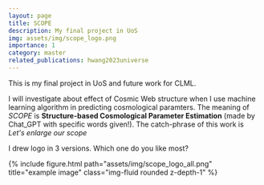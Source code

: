 ```yaml
---
layout: page
title: SCOPE
description: My final project in UoS
img: assets/img/scope_logo.png
importance: 1
category: master
related_publications: hwang2023universe
---
```


This is my final project in UoS and future work for CLML.

I will investigate about effect of Cosmic Web structure when I use machine learning algorithm in predicting cosmological paramters.
The meaning of *SCOPE* is **Structure-based Cosmological Parameter Estimation** (made by Chat_GPT with specific words given!).
The catch-phrase of this work is *Let's enlarge our scope*

I drew logo in 3 versions. Which one do you like most?
<div class="row">
    <div class="col-sm mt-3 mt-md-0">
        {% include figure.html path="assets/img/scope_logo_all.png" title="example image" class="img-fluid rounded z-depth-1" %}
    </div>
</div>
